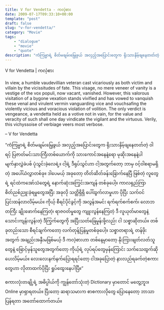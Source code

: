 ```yaml
---
title: V for Vendetta - ကလဲ့စား
date: 2009-07-17T09:33:10+00:00
template: "post"  
draft: false  
slug: "v-for-vendetta/"  
category: "Movie"
tags:
    - "dialogue"
    - "movie"
    - "quote"
description: "ကံကြမ္မာရဲ့ စိတ်မချမ်းမြေ့ဖွယ် အလှည့်အပြောင်းတွေက ရိုးသားနှိမ့်ချနေတတ်တဲ့ ဝါရင့် ပြဇာတ်မင်းသားကြီးတစ်ယောက်ကို သားကောင်အနေနဲ့ရော မုဆိုးအနေနဲ့ပါ မျက်နှာလွှဲခဲပစ် ပုံသွင်းခဲ့လေရဲ့။"
---
```

V for Vendetta | ကလဲ့စား

In view, a humble vaudevillian veteran cast vicariously as both victim and villain by the vicissitudes of fate. This visage, no mere veneer of vanity is a vestige of the vox populi, now vacant, vanished. However, this valorous visitation of a bygone vexation stands vivified and has vowed to vanquish these venal and virulent vermin vanguarding vice and vouchsafing the violently vicious and voracious violation of volition. The only verdict is vengeance, a vendetta held as a votive not in vain, for the value and veracity of such shall one day vindicate the vigilant and the virtuous. Verily, this vichyssoise of verbiage veers most verbose.

&#8211; V for Vendetta

&#8220;ကံကြမ္မာရဲ့ စိတ်မချမ်းမြေ့ဖွယ် အလှည့်အပြောင်းတွေက ရိုးသားနှိမ့်ချနေတတ်တဲ့ ဝါရင့် ပြဇာတ်မင်းသားကြီးတစ်ယောက်ကို သားကောင်အနေနဲ့ရော မုဆိုးအနေနဲ့ပါ မျက်နှာလွှဲခဲပစ် ပုံသွင်းခဲ့လေရဲ့။ ငါ့ရဲ့ ဒီရုပ်သွင်ဟာ ငါ့အတွက်တော့ ဘာမှ ဝင့်ဝါစရာမရှိတဲ့ အပေါ်ယံလွှာတစ်ခု။ ဒါပေမယ့် အခုတော့ တိတ်ဆိတ်ခန်းခြောက်နေပြီ ဖြစ်တဲ့ လူတွေရဲ့ ရင်ထဲကအော်သံတွေရဲ့ နောက်ဆုံးအကြွင်းအကျန် တစ်ခုပေါ့။ ကာလရှည်ကြာ စိတ်ညစ်ညူးခဲ့ရမှုတွေအပြီး အခုလို သတ္တိရှိရှိ ပေါ်ထွက်လာမှုဟာ ပိုပြီး သက်ဝင်ပြင်းထန်လာလိမ့်မယ်။ ကိုယ့် စီရင်ပိုင်ခွင့်ကို အလွန်အမင်း ရက်ရက်စက်စက်၊ လောဘတကြီး ချိုးဖောက်နေကြတဲ့၊ ရာဇဝတ်မှုတွေ ကျူးလွန်နေကြတဲ့ ဒီ လူယုတ်မာတွေနဲ့ သောင်းကျန်းလွန်းတဲ့ ဒီကြွက်တွေကို အပြီးသတ်ခြေမှုန်းဖို့လည်း ငါ သစ္စာဆိုတယ်။ တစ်ခုတည်းသော စီရင်ချက်ကတော့ လက်တုန့်ပြန်မှုတစ်ခုပေါ့။ သစ္စာတရားရဲ့ တန်ဖိုးအတွက် အချည်းအနှီးမဖြစ်မယ့် ဒီ ကလဲ့စားဟာ တစ်နေ့မှာတော့ နိုးကြားဖျတ်လတ်သူတွေနဲ့ ဖြောင့်မှန်သူတွေအတွက်တော့ ကိုယ့်ရဲ့ လုပ်ရပ်တွေမှန်ကြောင်း သက်သေထွက်ဆိုပေးလိမ့်မယ်။ လေးလေးနက်နက်ပြောရရင်တော့ ငါအခုပြောတဲ့ နားလည်ရခက်တဲ့စကားတွေဟာ လိုတာထက်ပိုပြီး ရှုပ်ထွေးနေပါပြီ။&#8221;

စကားလုံးတချို့ရဲ့ အဓိပ္ပါယ်ကို ကျွန်တော်သုံးတဲ့ Dictionary မှာတောင် မတွေ့ဘူး။ Online မှာရှာရတယ်။ ပြီးတော့ ဆရာသမားက စာစကားလိုတွေ ပြောနေတော့ ဘာသာပြန်ရတာ အတော်ထောက်တယ်။
